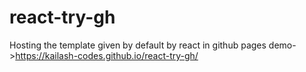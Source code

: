 # react-try-gh
Hosting the template given by default by react in github pages
demo->https://kailash-codes.github.io/react-try-gh/
